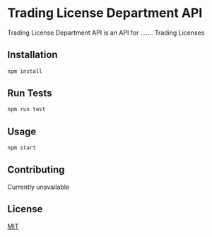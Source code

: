 # Trading License Department API

Trading License Department API is an API for ....... Trading Licenses

## Installation

```bash
npm install
```

## Run Tests

```bash
npm run test
```

## Usage

```bash
npm start
```

## Contributing
Currently unavailable

## License
[MIT](https://choosealicense.com/licenses/mit/)